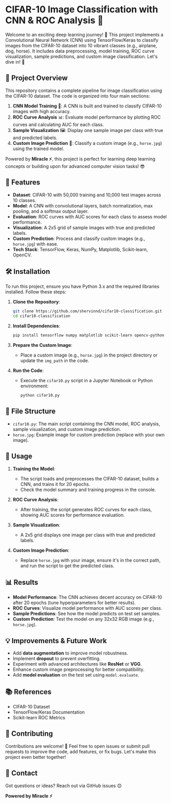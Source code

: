 # CIFAR-10 Image Classification with CNN & ROC Analysis 🌟

Welcome to an exciting deep learning journey! 🚀 This project implements
a Convolutional Neural Network (CNN) using TensorFlow/Keras to classify
images from the CIFAR-10 dataset into 10 vibrant classes (e.g.,
airplane, dog, horse). It includes data preprocessing, model training,
ROC curve visualization, sample predictions, and custom image
classification. Let's dive in! 📸

## 📖 Project Overview

This repository contains a complete pipeline for image classification
using the CIFAR-10 dataset. The code is organized into four main
sections:

1.  **CNN Model Training** 🧠: A CNN is built and trained to classify
    CIFAR-10 images with high accuracy.
2.  **ROC Curve Analysis** 📊: Evaluate model performance by plotting
    ROC curves and calculating AUC for each class.
3.  **Sample Visualization** 🖼️: Display one sample image per class with
    true and predicted labels.
4.  **Custom Image Prediction** 🐎: Classify a custom image (e.g.,
    `horse.jpg`) using the trained model.

Powered by **Miracle ⚡**, this project is perfect for learning deep
learning concepts or building upon for advanced computer vision tasks!
😎

## 🎯 Features

-   **Dataset**: CIFAR-10 with 50,000 training and 10,000 test images
    across 10 classes.
-   **Model**: A CNN with convolutional layers, batch normalization, max
    pooling, and a softmax output layer.
-   **Evaluation**: ROC curves with AUC scores for each class to assess
    model performance.
-   **Visualization**: A 2x5 grid of sample images with true and
    predicted labels.
-   **Custom Prediction**: Process and classify custom images (e.g.,
    `horse.jpg`) with ease.
-   **Tech Stack**: TensorFlow, Keras, NumPy, Matplotlib, Scikit-learn,
    OpenCV.

## 🛠️ Installation

To run this project, ensure you have Python 3.x and the required
libraries installed. Follow these steps:

1.  **Clone the Repository**:

    ``` bash
    git clone https://github.com/shervinnd/cifar10-classification.git
    cd cifar10-classification
    ```

2.  **Install Dependencies**:

    ``` bash
    pip install tensorflow numpy matplotlib scikit-learn opencv-python
    ```

3.  **Prepare the Custom Image**:

    -   Place a custom image (e.g., `horse.jpg`) in the project
        directory or update the `img_path` in the code.

4.  **Run the Code**:

    -   Execute the `cifar10.py` script in a Jupyter Notebook or Python
        environment:

        ``` bash
        python cifar10.py
        ```

## 📂 File Structure

-   `cifar10.py`: The main script containing the CNN model, ROC
    analysis, sample visualization, and custom image prediction.
-   `horse.jpg`: Example image for custom prediction (replace with your
    own image).

## 🚀 Usage

1.  **Training the Model**:

    -   The script loads and preprocesses the CIFAR-10 dataset, builds a
        CNN, and trains it for 20 epochs.
    -   Check the model summary and training progress in the console.

2.  **ROC Curve Analysis**:

    -   After training, the script generates ROC curves for each class,
        showing AUC scores for performance evaluation.

3.  **Sample Visualization**:

    -   A 2x5 grid displays one image per class with true and predicted
        labels.

4.  **Custom Image Prediction**:

    -   Replace `horse.jpg` with your image, ensure it's in the correct
        path, and run the script to get the predicted class.

## 📊 Results

-   **Model Performance**: The CNN achieves decent accuracy on CIFAR-10
    after 20 epochs (tune hyperparameters for better results).
-   **ROC Curves**: Visualize model performance with AUC scores per
    class.
-   **Sample Predictions**: See how the model predicts on test set
    samples.
-   **Custom Prediction**: Test the model on any 32x32 RGB image (e.g.,
    `horse.jpg`).

## 💡 Improvements & Future Work

-   Add **data augmentation** to improve model robustness.
-   Implement **dropout** to prevent overfitting.
-   Experiment with advanced architectures like **ResNet** or **VGG**.
-   Enhance custom image preprocessing for better compatibility.
-   Add **model evaluation** on the test set using `model.evaluate`.

## 📚 References

-   CIFAR-10 Dataset
-   TensorFlow/Keras Documentation
-   Scikit-learn ROC Metrics

## 🙌 Contributing

Contributions are welcome! 🎉 Feel free to open issues or submit pull
requests to improve the code, add features, or fix bugs. Let's make this
project even better together!

## 📧 Contact

Got questions or ideas? Reach out via GitHub issues 😊

**Powered by Miracle ⚡**

